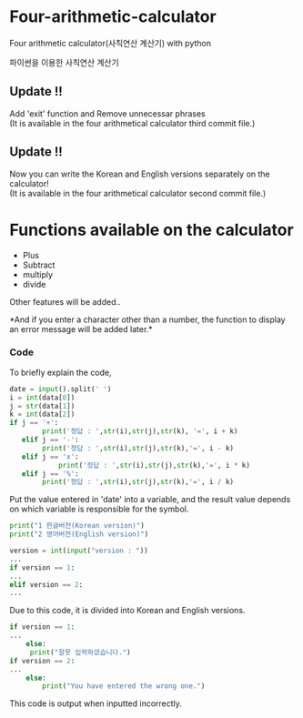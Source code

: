# Four-arithmetic-calculator
Four arithmetic calculator(사칙연산 계산기) with python

파이썬을 이용한 사칙연산 계산기

## Update !!
Add 'exit' function and Remove unnecessar phrases           
(It is available in the four arithmetical calculator third commit file.)

## Update !!
Now you can write the Korean and English versions separately on the calculator!       
(It is available in the four arithmetical calculator second commit file.)

# Functions available on the calculator
* Plus
* Subtract
* multiply
* divide

Other features will be added..

\*And if you enter a character other than a number, the function to display an error message will be added later.\*

### Code
To briefly explain the code,
```python
date = input().split(' ')
i = int(data[0])
j = str(data[1])
k = int(data[2])
if j == '+':
        print('정답 : ',str(i),str(j),str(k), '=', i + k)
   elif j == '-':
        print('정답 : ',str(i),str(j),str(k),'=', i - k)
   elif j == 'x':
   			print('정답 : ',str(i),str(j),str(k),'=', i * k)
   elif j == '%':
        print('정답 : ',str(i),str(j),str(k),'=', i / k)
```
Put the value entered in 'date' into a variable, and the result value depends on which variable is responsible for the symbol.

```python
print("1 한글버전(Korean version)")
print("2 영어버전(English version)")

version = int(input("version : "))
...
if version == 1:
...
elif version == 2:
...
```
Due to this code, it is divided into Korean and English versions.
```python
if version == 1:
...
	else:
     print("잘못 입력하셨습니다.")
if version == 2:
...
	else:
		print("You have entered the wrong one.")
```
This code is output when inputted incorrectly.
